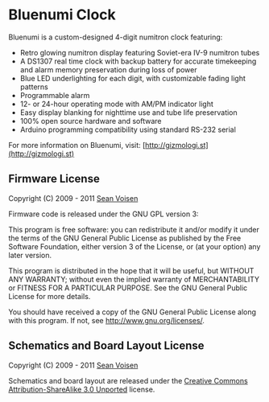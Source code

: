 Bluenumi Clock
==============

Bluenumi is a custom-designed 4-digit numitron clock featuring:

* Retro glowing numitron display featuring Soviet-era IV-9 numitron tubes
* A DS1307 real time clock with backup battery for accurate timekeeping and alarm memory preservation during loss of power
* Blue LED underlighting for each digit, with customizable fading light patterns
* Programmable alarm
* 12- or 24-hour operating mode with AM/PM indicator light
* Easy display blanking for nighttime use and tube life preservation
* 100% open source hardware and software
* Arduino programming compatibility using standard RS-232 serial

For more information on Bluenumi, visit: [http://gizmologi.st](http://gizmologi.st)

Firmware License
----------------

Copyright (C) 2009 - 2011 [Sean Voisen](http://sean.voisen.org)

Firmware code is released under the GNU GPL version 3:

This program is free software: you can redistribute it and/or modify it under the terms of the GNU General Public License as published by the Free Software Foundation, either version 3 of the License, or (at your option) any later version.

This program is distributed in the hope that it will be useful, but WITHOUT ANY WARRANTY; without even the implied warranty of MERCHANTABILITY or FITNESS FOR A PARTICULAR PURPOSE.  See the GNU General Public License for more details.

You should have received a copy of the GNU General Public License along with this program.  If not, see <http://www.gnu.org/licenses/>.

Schematics and Board Layout License
-----------------------------------

Copyright (C) 2009 - 2011 [Sean Voisen](http://sean.voisen.org)

Schematics and board layout are released under the [Creative Commons Attribution-ShareAlike 3.0 Unported](http://creativecommons.org/licenses/by-sa/3.0/) license.
